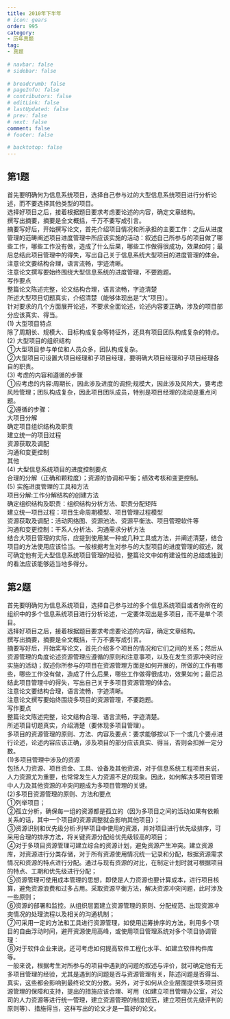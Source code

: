 ```yaml
---  
title: 2010年下半年  
# icon: gears  
order: 995  
category:  
- 历年真题  
tag:  
- 真题  
  
# navbar: false  
# sidebar: false  
  
# breadcrumb: false  
# pageInfo: false  
# contributors: false  
# editLink: false  
# lastUpdated: false  
# prev: false  
# next: false  
comment: false  
# footer: false  
  
# backtotop: false  
---  
```

## 第1题 ##

首先要明确何为信息系统项目，选择自己参与过的大型信息系统项目进行分析论述，而不要选择其他类型的项目。  
选择好项目之后，接着根据题目要求考虑要论述的内容，确定文章结构。  
撰写出摘要，摘要是全文概括，千万不要写成引言。  
摘要写好后，开始撰写论文，首先介绍项目情况和所承担的主要工作：之后从进度管理的范畴阐述项目进度管理中所应该实施的活动：叙述自己所参与的项目做了哪些工作，哪些工作没有做，造成了什么后果，哪些工作做得很成功，效果如何；最后总结此项目管理中的得失，写出自己关于信息系统大型项目的进度管理的体会。  
注意论文要结构合理，语言流畅，字迹清晰。  
注意论文撰写要始终围绕大型信息系统的进度管理，不要跑题。  
写作要点  
整篇论文陈述完整，论文结构合理，语言流畅，字迹清楚  
所述大型项目切题真实，介绍清楚（能够体现出是“大”项目）。  
针对要求的几个方面展开论述，不要求全面论述，论述内容要正确，涉及的项目部分应该真实、得当。  
(1) 大型项目特点  
除了周期长、规模大、目标构成复杂等特征外，还具有项目团队构成复杂的特点。  
(2) 大型项目的组织结构  
①大型项目参与单位和人员众多，团队构成复杂。  
②大型项目可设置大项目经理和子项目经理，要明确大项目经理和子项目经理各自的职责。  
(3) 考虑的内容和遵循的步骤  
①应考虑的内容:周期长，因此涉及进度的调控;规模大，因此涉及风险大，要考虑风险管理；团队构成复杂，因此项目团队成员，特别是项目经理的流动是重点问题。  
②遵循的步骤：  
大项目分解  
确定项目组织结构及职责  
建立统一的项目过程  
资源获取及调配  
沟通和变更控制  
其他  
(4) 大型信息系统项目的进度控制要点  
合理的分解（正确和颗粒度）；资源的协调和平衡；绩效考核和变更控制。  
(5) 实施进度管理的工具和方法  
项目分解:工作分解结构的创建方法  
确定组织结构及职责：组织结构分析方法、职责分配矩阵  
建立统一项目过程：项目生命周期模型、项目管理过程模型  
资源获取及调配：活动网络图、资源池法、资源平衡法、项目管理软件等  
沟通和变更控制：干系人分析法、沟通需求分析方法  
结合大项目管理的实际，应提到使用某一种或几种工具或方法，并阐述清楚，结合项目的方法使用应该恰当。一般根据考生对参与的大型项目的进度管理的叙述，就可确定他有无大型信息系统项目管理的经验，整篇论文中如有建设性的总结或独到的看法应该能够适当地多得分。  


## 第2题 ##

首先要明确何为信息系统项目，选择自己参与过的多个信息系统项目或者你所在的组织中的多个信息系统项目进行分析论述，一定要体现出是多项目，而不是单个项目。  
选择好项目之后，接着根据题目要求考虑要论述的内容，确定文章结构。  
撰写出摘要，摘要是全文概括，千万不要写成引言。  
摘要写好后，开始奖写论文，首先介绍多个项目的情况和它们之间的关系；然后从资源管理的角度论述资源管理应遵循的原则和注意事项，以及在发生资源冲突时应实施的活动；叙述你所参与的项目在资源管理方面是如何开展的，所做的工作有哪些，哪些工作没有做，造成了什么后果，哪些工作做得很成功，效果如何；最后总结此项目管理中的得失，写出自己关于多项目资源管理的体会。  
注意论文要结构合理，语言流畅，字迹清晰。  
注意论文撰写要始终围绕多项目的资源管理，不要跑题。  
写作要点  
整篇论文陈述完整，论文结构合理、语言流畅，字迹清楚。  
所述项目切题真实，介绍清楚（要体现多项目管理）。  
多项目的资源管理的原则、方法、内容及要点：要求能够按以下一个或几个要点进行论述，论述内容应该正确，涉及项目的部分应该真实、得当，否则会扣掉一定分数。  
(1)多项目管理中涉及的资源  
包括人力资源、项目资金、工具、设备及其他资源，对于信息系统工程项目来说，人力资源尤为重要，也常常发生人力资源不足的现象。因此，如何解决多项目管理中人力及其他资源的冲突问题成为多项目管理的关键。  
(2)多项目资源管理的原则、方法和要点  
①列举项目；  
②孤立分析，确保每一组的资源都是孤立的（因为多项目之间的活动如果有依赖关系的话，其中一个项目的资源调整就会影响其他项目）；  
③资源识别和优先级分析:列举项目中使用的资源，并对项目进行优先级排序，可采用合理的排序方法，将关键资源分配给优先级较高的项目；  
④对于多项目资源管理可建立综合的资源计划，避免资源产生冲突。建立资源库，对资源进行分类存储，对于所有资源使用情况统一记录和分配，根据资源需求情况和资源的特点进行分配。通过与现有资源的对比，在制定计划时就可根据项目的特点、工期和优先级进行分配；  
⑤资源管理可使用成本管理的思想，即使是人力资源也要计算成本，进行项目核算，避免资源浪费和过多占用。采取资源平衡方法，解决资源冲突问题，此时涉及一些原则；  
⑥资源的部署和监控。从组织层面建立资源管理的原则、分配规范、出现资源冲突情况的处理流程以及相关的沟通机制；  
⑦可采用一定的方法和工具进行资源管理，如使用运筹排序的方法，利用多个项目的自由浮动时间，避开资源使用高峰，或使用项目管理系统对多个项目协调管理：  
⑧对于软件企业来说，还可考虑如何提高软件工程化水平、如建立软件构件库等。  
一般来说，根据考生对所参与的项目中遇到的问题的叙述与评价，就可确定他有无多项目管理的经验，尤其是遇到的问题是否与资源管理有关，陈述问题是否得当、真实，这些都会影响到最终论文的分数。另外，对于如何从企业层面提供多项目资源管理的保障和支持，提出的措施应该合理、可用（如建立项目管理办公室，对公司的人力资源等进行统一管理，建立资源管理的制度规范，建立项目优先级评判的原则等）、措施得当，这样写出的论文才是一篇好的论文。  

